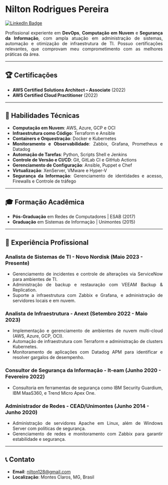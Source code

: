 # Nilton Rodrigues Pereira

<style>
  p, ul, li {
    text-align: justify;
  }
</style>

[![LinkedIn Badge](https://img.shields.io/badge/LinkedIn-Perfil-blue)](https://www.linkedin.com/in/niltonrodriguespereira/)

Profissional experiente em **DevOps**, **Computação em Nuvem** e **Segurança da Informação**, com ampla atuação em administração de sistemas, automação e otimização de infraestrutura de TI. Possuo certificações relevantes, que comprovam meu comprometimento com as melhores práticas da área.

---

## 🏆 Certificações
- **AWS Certified Solutions Architect – Associate** (2022)
- **AWS Certified Cloud Practitioner** (2022)

---

## 🔧 Habilidades Técnicas
- **Computação em Nuvem**: AWS, Azure, GCP e OCI
- **Infraestrutura como Código**: Terraform e Ansible
- **Containers e Orquestração**: Docker e Kubernetes
- **Monitoramento e Observabilidade**: Zabbix, Grafana, Prometheus e Datadog
- **Automação de Tarefas**: Python, Scripts Shell e Jenkins
- **Controle de Versão e CI/CD**: Git, GitLab CI e GitHub Actions
- **Gerenciamento de Configuração**: Ansible, Puppet e Chef
- **Virtualização**: XenServer, VMware e Hyper-V
- **Segurança da Informação**: Gerenciamento de identidades e acesso, Firewalls e Controle de tráfego

---

## 🎓 Formação Acadêmica
- **Pós-Graduação** em Redes de Computadores | ESAB (2017)
- **Graduação** em Sistemas de Informação | Unimontes (2015)

---

## 💼 Experiência Profissional

### Analista de Sistemas de TI - Novo Nordisk (Maio 2023 - Presente)
- Gerenciamento de incidentes e controle de alterações via ServiceNow para ambientes de TI.
- Administração de backup e restauração com VEEAM Backup & Replication.
- Suporte a infraestrutura com Zabbix e Grafana, e administração de servidores locais e em nuvem.

### Analista de Infraestrutura - Anext (Setembro 2022 - Maio 2023)
- Implementação e gerenciamento de ambientes de nuvem multi-cloud (AWS, Azure, GCP, OCI).
- Automação de infraestrutura com Terraform e administração de clusters Kubernetes.
- Monitoramento de aplicações com Datadog APM para identificar e resolver gargalos de desempenho.

### Consultor de Segurança da Informação - It-eam (Junho 2020 - Fevereiro 2022)
- Consultoria em ferramentas de segurança como IBM Security Guardium, IBM MaaS360, e Trend Micro Apex One.

### Administrador de Redes - CEAD/Unimontes (Junho 2014 - Junho 2020)
- Administração de servidores Apache em Linux, além de Windows Server com políticas de segurança.
- Gerenciamento de redes e monitoramento com Zabbix para garantir estabilidade e segurança.

---

## 📞 Contato
- **Email**: [nilton128@gmail.com](mailto:nilton128@gmail.com)
- **Localização**: Montes Claros, MG, Brasil

